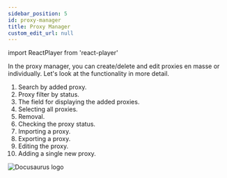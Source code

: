 ```yaml
---
sidebar_position: 5
id: proxy-manager
title: Proxy Manager
custom_edit_url: null
---
```

import ReactPlayer from 'react-player'

In the proxy manager, you can create/delete and edit proxies en masse or individually. Let's look at the functionality in more detail.
1. Search by added proxy.
2. Proxy filter by status.
3. The field for displaying the added proxies.
4. Selecting all proxies.
5. Removal.
6. Checking the proxy status.
7. Importing a proxy.
8. Exporting a proxy.
9. Editing the proxy.
10. Adding a single new proxy.

![Docusaurus logo](/img/3-soft/2-start-window/4-proxies/eng/proxies-1.png)